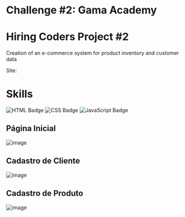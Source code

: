 # Challenge #2: Gama Academy

# Hiring Coders Project #2

Creation of an e-commerce system for product inventory and customer data 

Site: 

# Skills
![HTML Badge](https://img.shields.io/badge/HTML5-E34F26?style=for-the-badge&logo=html5&logoColor=white)
![CSS Badge](https://img.shields.io/badge/CSS3-1572B6?style=for-the-badge&logo=css3&logoColor=white)
![JavaScript Badge](https://img.shields.io/badge/JavaScript-F7DF1E?style=for-the-badge&logo=javascript&logoColor=black)

## Página Inicial

![image](https://user-images.githubusercontent.com/65916297/126837379-2f607822-8848-4c4f-9b24-d9b932127539.png)

## Cadastro de Cliente

![image](https://user-images.githubusercontent.com/65916297/126837872-fa323c94-f732-4710-871a-edac67d07d56.png)

## Cadastro de Produto

![image](https://user-images.githubusercontent.com/65916297/126837933-59e5ef9f-5459-41f1-9708-ed1694234a71.png)
